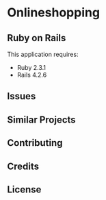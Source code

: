 Onlineshopping
================


Ruby on Rails
-------------

This application requires:

- Ruby 2.3.1
- Rails 4.2.6


Issues
-------------

Similar Projects
----------------

Contributing
------------

Credits
-------

License
-------
